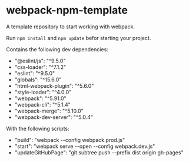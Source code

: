 # webpack-npm-template
A template repository to start working with webpack.

Run `npm install` and `npm update` befor starting your project.

Contains the following dev dependencies: 
- "@eslint/js": "^9.5.0"
- "css-loader": "^7.1.2"
- "eslint": "^9.5.0"
- "globals": "^15.6.0"
- "html-webpack-plugin": "^5.6.0"
- "style-loader": "^4.0.0"
- "webpack": "^5.91.0"
- "webpack-cli": "^5.1.4"
- "webpack-merge": "^5.10.0"
- "webpack-dev-server": "^5.0.4"

With the following scripts:
- "build": "webpack --config webpack.prod.js"
- "start": "webpack serve --open --config webpack.dev.js"
- "updateGitHubPage": "git subtree push --prefix dist origin gh-pages"